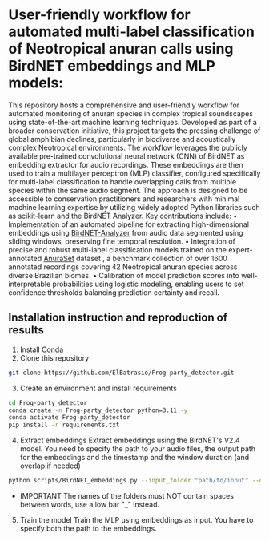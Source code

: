 # User-friendly workflow for automated multi-label classification of Neotropical anuran calls using BirdNET embeddings and MLP models: 

This repository hosts a comprehensive and user-friendly workflow for automated monitoring of anuran species in complex tropical soundscapes using state-of-the-art machine learning techniques. Developed as part of a broader conservation initiative, this project targets the pressing challenge of global amphibian declines, particularly in biodiverse and acoustically complex Neotropical environments.
The workflow leverages the publicly available pre-trained convolutional neural network (CNN) of BirdNET  as embedding extractor for audio recordings. These embeddings are then used to train a multilayer perceptron (MLP) classifier, configured specifically for multi-label classification to handle overlapping calls from multiple species within the same audio segment. The approach is designed to be accessible to conservation practitioners and researchers with minimal machine learning expertise by utilizing widely adopted Python libraries such as scikit-learn and the BirdNET Analyzer.
Key contributions include:
•	Implementation of an automated pipeline for extracting high-dimensional embeddings using [BirdNET-Analyzer](https://github.com/birdnet-team/BirdNET-Analyzer.git) from audio data segmented using sliding windows, preserving fine temporal resolution.
•	Integration of precise and robust multi-label classification models trained on the expert-annotated [AnuraSet](https://github.com/soundclim/anuraset/) dataset , a benchmark collection of over 1600 annotated recordings covering 42 Neotropical anuran species across diverse Brazilian biomes.
•	Calibration of model prediction scores into well-interpretable probabilities using logistic modeling, enabling users to set confidence thresholds balancing prediction certainty and recall.

## Installation instruction and reproduction of results

1. Install [Conda](https://docs.conda.io/en/latest/)
2. Clone this repository
```bash
git clone https://github.com/ElBatrasio/Frog-party_detector.git
```
3. Create an environment and install requirements
```bash
cd Frog-party_detector
conda create -n Frog-party_detector python=3.11 -y
conda activate Frog-party_detector
pip install -r requirements.txt
```
4. Extract embeddings
Extract embeddings using the BirdNET's V2.4 model. You need to specify the path to your audio files, the output path for the embeddings and the timestamp and the window duration (and overlap if needed)
 
```bash
python scripts/BirdNET_embeddings.py --input_folder "path/to/input" --output_folder "path/to/output" --segment_duration 3 --overlap 1 
```
* IMPORTANT
The names of the folders must NOT contain spaces between words, use a low bar "_" instead.

5. Train the model
Train the MLP using embeddings as input. You have to specify both the path to the embeddings.
